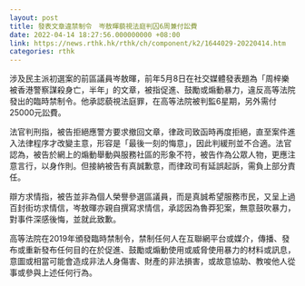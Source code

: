 ```yaml
---
layout: post
title: 發表文章違禁制令　岑敖暉藐視法庭判囚6周兼付訟費
date: 2022-04-14 18:27:56.000000000 +08:00
link: https://news.rthk.hk/rthk/ch/component/k2/1644029-20220414.htm
categories: rthk
---
```


涉及民主派初選案的前區議員岑敖暉，前年5月8日在社交媒體發表題為「周梓樂被香港警察謀殺身亡，半年」的文章，被指促進、鼓勵或煽動暴力，違反高等法院發出的臨時禁制令。他承認藐視法庭罪，在高等法院被判監6星期，另外需付25000元訟費。

法官判刑指，被告拒絕應警方要求撤回文章，律政司致函時再度拒絕，直至案件進入法律程序才改變主意，形容是「最後一刻的悔意」，因此判緩刑並不合適。法官認為，被告於網上的煽動舉動與服務社區的形象不符，被告作為公眾人物，更應注意言行，以身作則。但接納被告有真誠歉意，而律政司有延誤起訴，需負上部分責任。

辯方求情指，被告並非為個人榮譽參選區議員，而是真誠希望服務市民，又呈上過百封街坊求情信，岑敖暉亦親自撰寫求情信，承認因為魯莽犯案，無意鼓吹暴力，對事件深感後悔，並就此致歉。

高等法院在2019年頒發臨時禁制令，禁制任何人在互聯網平台或媒介，傳播、發布或重新發布任何目的在於促進、鼓勵或煽動使用或威脅使用暴力的材料或訊息，意圖或相當可能會造成非法人身傷害、財產的非法損害，或故意協助、教唆他人從事或參與上述任何行為。
